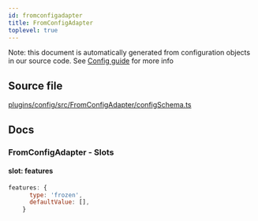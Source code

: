 ```yaml
---
id: fromconfigadapter
title: FromConfigAdapter
toplevel: true
---
```

Note: this document is automatically generated from configuration objects in
our source code. See [Config guide](/docs/config_guide) for more info

## Source file

[plugins/config/src/FromConfigAdapter/configSchema.ts](https://github.com/GMOD/jbrowse-components/blob/main/plugins/config/src/FromConfigAdapter/configSchema.ts)

## Docs







### FromConfigAdapter - Slots
#### slot: features



```js
features: {
      type: 'frozen',
      defaultValue: [],
    }
```




